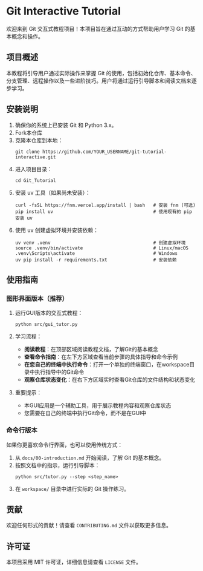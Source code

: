 # Git Interactive Tutorial

欢迎来到 Git 交互式教程项目！本项目旨在通过互动的方式帮助用户学习 Git 的基本概念和操作。

## 项目概述

本教程将引导用户通过实际操作来掌握 Git 的使用，包括初始化仓库、基本命令、分支管理、远程操作以及一些进阶技巧。用户将通过运行引导脚本和阅读文档来逐步学习。

## 安装说明

1. 确保你的系统上已安装 Git 和 Python 3.x。
2. Fork本仓库
3. 克隆本仓库到本地：
   ```
   git clone https://github.com/YOUR_USERNAME/git-tutorial-interactive.git
   ```
4. 进入项目目录：
   ```
   cd Git_Tutorial
   ```
5. 安装 uv 工具（如果尚未安装）：
   ```
   curl -fsSL https://fnm.vercel.app/install | bash   # 安装 fnm (可选)
   pip install uv                                     # 使用现有的 pip 安装 uv
   ```
6. 使用 uv 创建虚拟环境并安装依赖：
   ```
   uv venv .venv                                      # 创建虚拟环境
   source .venv/bin/activate                          # Linux/macOS
   .venv\Scripts\activate                             # Windows
   uv pip install -r requirements.txt                 # 安装依赖
   ```

## 使用指南

### 图形界面版本（推荐）

1. 运行GUI版本的交互式教程：
   ```
   python src/gui_tutor.py
   ```
2. 学习流程：
   - **阅读教程**：在顶部区域阅读教程文档，了解Git的基本概念
   - **查看命令指南**：在左下方区域查看当前步骤的具体指导和命令示例
   - **在您自己的终端中执行命令**：打开一个单独的终端窗口，在workspace目录中执行指导中的Git命令
   - **观察仓库状态变化**：在右下方区域实时查看Git仓库的文件结构和状态变化

3. 重要提示：
   - 本GUI应用是一个辅助工具，用于展示教程内容和观察仓库状态
   - 您需要在自己的终端中执行Git命令，而不是在GUI中

### 命令行版本

如果你更喜欢命令行界面，也可以使用传统方式：
1. 从 `docs/00-introduction.md` 开始阅读，了解 Git 的基本概念。
2. 按照文档中的指示，运行引导脚本：
   ```
   python src/tutor.py --step <step_name>
   ```
3. 在 `workspace/` 目录中进行实际的 Git 操作练习。

## 贡献

欢迎任何形式的贡献！请查看 `CONTRIBUTING.md` 文件以获取更多信息。

## 许可证

本项目采用 MIT 许可证，详细信息请查看 `LICENSE` 文件。